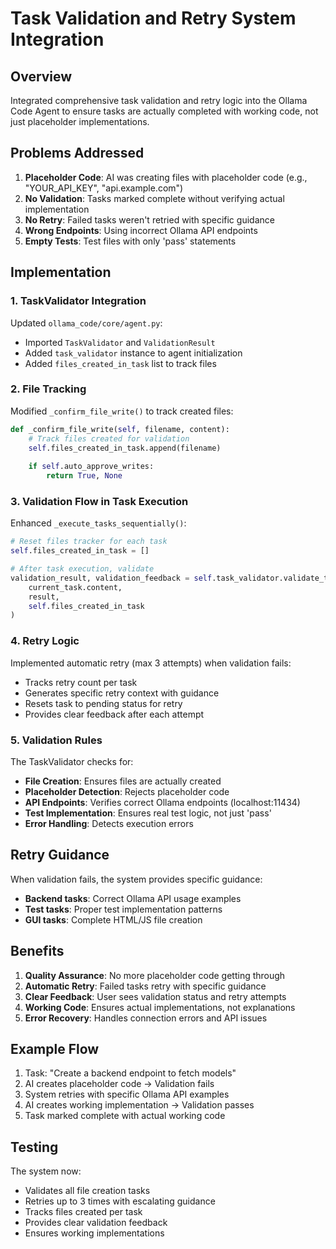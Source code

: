 # Task Validation and Retry System Integration

## Overview

Integrated comprehensive task validation and retry logic into the Ollama Code Agent to ensure tasks are actually completed with working code, not just placeholder implementations.

## Problems Addressed

1. **Placeholder Code**: AI was creating files with placeholder code (e.g., "YOUR_API_KEY", "api.example.com")
2. **No Validation**: Tasks marked complete without verifying actual implementation
3. **No Retry**: Failed tasks weren't retried with specific guidance
4. **Wrong Endpoints**: Using incorrect Ollama API endpoints
5. **Empty Tests**: Test files with only 'pass' statements

## Implementation

### 1. TaskValidator Integration

Updated `ollama_code/core/agent.py`:
- Imported `TaskValidator` and `ValidationResult`
- Added `task_validator` instance to agent initialization
- Added `files_created_in_task` list to track files

### 2. File Tracking

Modified `_confirm_file_write()` to track created files:
```python
def _confirm_file_write(self, filename, content):
    # Track files created for validation
    self.files_created_in_task.append(filename)
    
    if self.auto_approve_writes:
        return True, None
```

### 3. Validation Flow in Task Execution

Enhanced `_execute_tasks_sequentially()`:
```python
# Reset files tracker for each task
self.files_created_in_task = []

# After task execution, validate
validation_result, validation_feedback = self.task_validator.validate_task_completion(
    current_task.content, 
    result, 
    self.files_created_in_task
)
```

### 4. Retry Logic

Implemented automatic retry (max 3 attempts) when validation fails:
- Tracks retry count per task
- Generates specific retry context with guidance
- Resets task to pending status for retry
- Provides clear feedback after each attempt

### 5. Validation Rules

The TaskValidator checks for:
- **File Creation**: Ensures files are actually created
- **Placeholder Detection**: Rejects placeholder code
- **API Endpoints**: Verifies correct Ollama endpoints (localhost:11434)
- **Test Implementation**: Ensures real test logic, not just 'pass'
- **Error Handling**: Detects execution errors

## Retry Guidance

When validation fails, the system provides specific guidance:
- **Backend tasks**: Correct Ollama API usage examples
- **Test tasks**: Proper test implementation patterns
- **GUI tasks**: Complete HTML/JS file creation

## Benefits

1. **Quality Assurance**: No more placeholder code getting through
2. **Automatic Retry**: Failed tasks retry with specific guidance
3. **Clear Feedback**: User sees validation status and retry attempts
4. **Working Code**: Ensures actual implementations, not explanations
5. **Error Recovery**: Handles connection errors and API issues

## Example Flow

1. Task: "Create a backend endpoint to fetch models"
2. AI creates placeholder code → Validation fails
3. System retries with specific Ollama API examples
4. AI creates working implementation → Validation passes
5. Task marked complete with actual working code

## Testing

The system now:
- Validates all file creation tasks
- Retries up to 3 times with escalating guidance
- Tracks files created per task
- Provides clear validation feedback
- Ensures working implementations